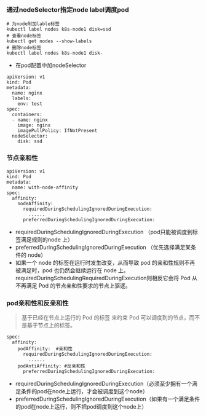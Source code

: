 ### 通过nodeSelector指定node label调度pod
```
# 为node附加lable标签
kubectl label nodes k8s-node1 disk=ssd
# 查看node标签
kubectl get nodes --show-labels
# 删除node标签
kubectl label nodes k8s-node1 disk-
```

* 在pod配置中加nodeSelector
```
apiVersion: v1
kind: Pod
metadata:
  name: nginx
  labels:
    env: test
spec:
  containers:
  - name: nginx
    image: nginx
    imagePullPolicy: IfNotPresent
  nodeSelector:
    disk: ssd
```

### 节点亲和性
```
apiVersion: v1
kind: Pod
metadata:
  name: with-node-affinity
spec:
  affinity:
    nodeAffinity:
      requiredDuringSchedulingIgnoredDuringExecution:
        ......
      preferredDuringSchedulingIgnoredDuringExecution:
```     
* requiredDuringSchedulingIgnoredDuringExecution （pod只能被调度到标签满足规则的node 上）
* preferredDuringSchedulingIgnoredDuringExecution （优先选择满足某条件的 node）
* 如果一个 node 的标签在运行时发生改变，从而导致 pod 的亲和性规则不再被满足时，pod 也仍然会继续运行在 node 上。requiredDuringSchedulingRequiredDuringExecution则相反它会将 Pod 从不再满足 Pod 的节点亲和性要求的节点上驱逐。



### pod亲和性和反亲和性
>基于已经在节点上运行的 Pod 的标签 来约束 Pod 可以调度到的节点，而不是基于节点上的标签。
```
spec:
  affinity:
    podAffinity:  #亲和性
      requiredDuringSchedulingIgnoredDuringExecution:
        ......
    podAntiAffinity: #反亲和性
      preferredDuringSchedulingIgnoredDuringExecution:
```
* requiredDuringSchedulingIgnoredDuringExecution（必须至少拥有一个满足条件的pod在node上运行，才会被调度到这个node）
* preferredDuringSchedulingIgnoredDuringExecution（如果有一个满足条件的pod在node上运行，则不把pod调度到这个node上）



